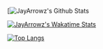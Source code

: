 
[![JayArrowz's Github Stats](https://github-readme-stats-ochre-three.vercel.app/api?username=JayArrowz&count_private=true&show_icons=true&theme=radical)


[![JayArrowz's Wakatime Stats](https://github-readme-stats-ochre-three.vercel.app/api/wakatime?username=JayArrowz)](https://github.com/JayArrowz/github-readme-stats)


[![Top Langs](https://github-readme-stats.vercel.app/api/top-langs/?username=JayArrowz)](https://github.com/JayArrowz/github-readme-stats)

